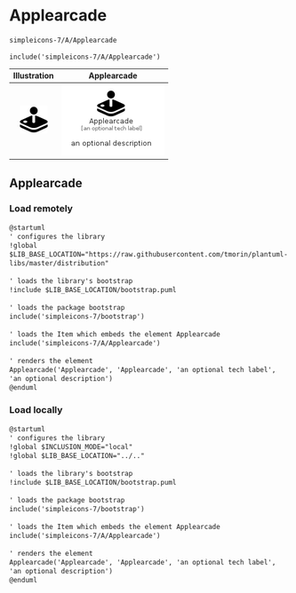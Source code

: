 # Applearcade


```text
simpleicons-7/A/Applearcade
```

```text
include('simpleicons-7/A/Applearcade')
```



| Illustration | Applearcade |
| :---: | :---: |
| ![illustration for Illustration](../../simpleicons-7/A/Applearcade.png) | ![illustration for Applearcade](../../simpleicons-7/A/Applearcade.Local.png) |




## Applearcade

### Load remotely
```plantuml
@startuml
' configures the library
!global $LIB_BASE_LOCATION="https://raw.githubusercontent.com/tmorin/plantuml-libs/master/distribution"

' loads the library's bootstrap
!include $LIB_BASE_LOCATION/bootstrap.puml

' loads the package bootstrap
include('simpleicons-7/bootstrap')

' loads the Item which embeds the element Applearcade
include('simpleicons-7/A/Applearcade')

' renders the element
Applearcade('Applearcade', 'Applearcade', 'an optional tech label', 'an optional description')
@enduml
```

### Load locally
```plantuml
@startuml
' configures the library
!global $INCLUSION_MODE="local"
!global $LIB_BASE_LOCATION="../.."

' loads the library's bootstrap
!include $LIB_BASE_LOCATION/bootstrap.puml

' loads the package bootstrap
include('simpleicons-7/bootstrap')

' loads the Item which embeds the element Applearcade
include('simpleicons-7/A/Applearcade')

' renders the element
Applearcade('Applearcade', 'Applearcade', 'an optional tech label', 'an optional description')
@enduml
```

